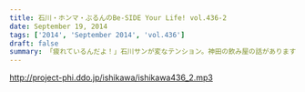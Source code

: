 ```yaml
---
title: 石川・ホンマ・ぶるんのBe-SIDE Your Life! vol.436-2
date: September 19, 2014
tags: ['2014', 'September 2014', 'vol.436']
draft: false
summary: 「疲れているんだよ！」石川サンが変なテンション。神田の飲み屋の話がありますが、かなりのディープ居酒屋。昼間から飲めるのですが、味はなかなか良い店デス。ＮＡＭＡＥ
---
```


http://project-phi.ddo.jp/ishikawa/ishikawa436_2.mp3